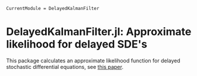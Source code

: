 ```@meta
CurrentModule = DelayedKalmanFilter
```

# DelayedKalmanFilter.jl: Approximate likelihood for delayed SDE's

This package calculates an approximate likelihood function for delayed stochastic differential equations, see [this paper](https://royalsocietypublishing.org/doi/10.1098/rsif.2021.0393).